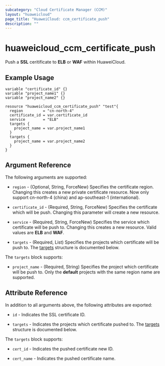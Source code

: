 ```yaml
---
subcategory: "Cloud Certificate Manager (CCM)"
layout: "huaweicloud"
page_title: "HuaweiCloud: ccm_certificate_push"
description: ""
---
```


# huaweicloud_ccm_certificate_push

Push a **SSL** ceritificate to **ELB** or **WAF** within HuaweiCloud.

## Example Usage

```hcl
variable "certificate_id" {}
variable "project_name1" {}
variable "project_name2" {}

resource "huaweicloud_ccm_certificate_push" "test"{
  region         = "cn-north-4"
  certificate_id = var.certificate_id
  service        = "ELB"
  targets {
    project_name = var.project_name1
  }
  targets {
    project_name = var.project_name2
  }
}
```

## Argument Reference

The following arguments are supported:

* `region` - (Optional, String, ForceNew) Specifies the certificate region. Changing this creates a new
  private certificate resource. Now only support cn-north-4 (china) and ap-southeast-1 (international).

* `certificate_id` - (Required, String, ForceNew) Specifies the certificate which will be push.
  Changing this parameter will create a new resource.

* `service` - (Required, String, ForceNew) Specifies the service which certificate will be push to.
  Changing this creates a new resource. Valid values are **ELB** and **WAF**.

* `targets` - (Required, List) Specifies the projects which certificate will be push to.
  The [targets](#block-targets) structure is documented below.

<a name="block-targets"></a>
The `targets` block supports:

* `project_name` - (Required, String) Specifies the project which certificate will be push to.
  Only the **default** projects with the same region name are supported.

## Attribute Reference

In addition to all arguments above, the following attributes are exported:

* `id` - Indicates the SSL certificate ID.

* `targets` - Indicates the projects which certificate pushed to.
  The [targets](#block-targets-attr) structure is documented below.

<a name="block-targets-attr"></a>
The `targets` block supports:

* `cert_id` - Indicates the pushed certificate new ID.

* `cert_name` - Indicates the pushed certificate name.
